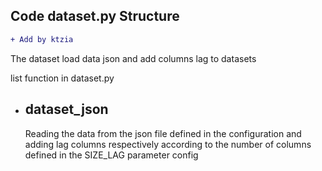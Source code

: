 ## Code dataset.py Structure 
```diff
+ Add by ktzia
```

The dataset load data json and add columns lag to datasets 

list function in dataset.py
* **dataset_json**
  -----
  Reading the data from the json file defined in the configuration and adding lag columns respectively according to the number of columns defined in the SIZE_LAG parameter config



